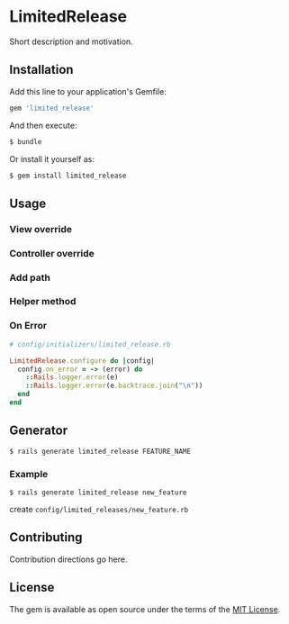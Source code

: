 # LimitedRelease
Short description and motivation.

## Installation
Add this line to your application's Gemfile:

```ruby
gem 'limited_release'
```

And then execute:
```bash
$ bundle
```

Or install it yourself as:
```bash
$ gem install limited_release
```

## Usage

### View override
### Controller override
### Add path
### Helper method

### On Error

```ruby
# config/initializers/limited_release.rb

LimitedRelease.configure do |config|
  config.on_error = -> (error) do
    ::Rails.logger.error(e)
    ::Rails.logger.error(e.backtrace.join("\n"))
  end
end
```

## Generator

```
$ rails generate limited_release FEATURE_NAME
```

### Example
```
$ rails generate limited_release new_feature
```

create `config/limited_releases/new_feature.rb`


## Contributing
Contribution directions go here.

## License
The gem is available as open source under the terms of the [MIT License](https://opensource.org/licenses/MIT).
